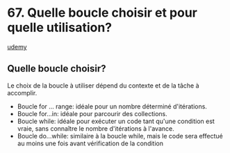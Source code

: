 # 67. Quelle boucle choisir et pour quelle utilisation?

[udemy](https://www.udemy.com/course/flutter-dart-creez-des-applications-pour-ios-et-android/learn/lecture/44160966#overview)

## Quelle boucle choisir?

Le choix de la boucle à utiliser dépend du contexte et de la tâche à accomplir.

- Boucle for ... range:
  idéale pour un nombre déterminé d'itérations.
- Boucle for...in:
  idéale pour parcourir des collections.
- Boucle while:
  idéale pour exécuter un code tant qu'une condition est vraie, sans connaître le nombre d'itérations à l'avance.
- Boucle do...while:
  similaire à la boucle while, mais le code sera effectué au moins une fois avant vérification de la condition
